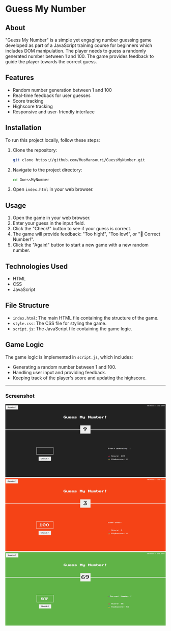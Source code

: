 # Guess My Number

## About

"Guess My Number" is a simple yet engaging number guessing game developed as part of a JavaScript training course for beginners which includes DOM manipulation. The player needs to guess a randomly generated number between 1 and 100. The game provides feedback to guide the player towards the correct guess.

## Features

- Random number generation between 1 and 100
- Real-time feedback for user guesses
- Score tracking
- Highscore tracking
- Responsive and user-friendly interface

## Installation

To run this project locally, follow these steps:

1. Clone the repository:
   ```bash
   git clone https://github.com/MusMansouri/GuessMyNumber.git
   ```
2. Navigate to the project directory:
   ```bash
   cd GuessMyNumber
   ```
3. Open `index.html` in your web browser.

## Usage

1. Open the game in your web browser.
2. Enter your guess in the input field.
3. Click the "Check!" button to see if your guess is correct.
4. The game will provide feedback: "Too high!", "Too low!", or "🎉 Correct Number!".
5. Click the "Again!" button to start a new game with a new random number.

## Technologies Used

- HTML
- CSS
- JavaScript

## File Structure

- `index.html`: The main HTML file containing the structure of the game.
- `style.css`: The CSS file for styling the game.
- `script.js`: The JavaScript file containing the game logic.

## Game Logic

The game logic is implemented in `script.js`, which includes:

- Generating a random number between 1 and 100.
- Handling user input and providing feedback.
- Keeping track of the player's score and updating the highscore.

---

### Screenshot

![Game Screenshot](/img/1.png)
![Game Screenshot](/img/2.png)
![Game Screenshot](/img/3.png)
